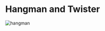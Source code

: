 # Hangman and Twister

![hangman](https://user-images.githubusercontent.com/26349086/229609711-181e19d7-3cf0-42af-ac3d-9bb419428a5f.png)
